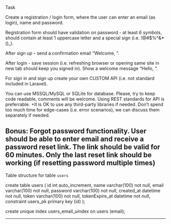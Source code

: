 Task

Create a registration / login form, where the user can enter an email (as login), name and password.

Registration form should have validation on password - at least 6 symbols, 
should contain at least 1 uppercase letter and a special sign (i.e. !@#$%^&*()_).

After sign up - send a confirmation email “Welcome, <username>”.

After login - save session (i.e. refreshing browser or opening same site in new tab should keep you signed in). 
Show a welcome message “Hello, <username>”.

For sign in and sign up create your own CUSTOM API (i.e. not standard included in Laravel).

You can use MSSQL/MySQL or SQLite for database. Please, try to keep code readable, comments will be welcome. 
Using REST standards for API is preferrable. +It is OK to use any third-party libraries if needed. 
Don’t spend too much time for edge-cases (i.e. error scenarios), we can discuss them separately if needed.

Bonus:
Forgot password functionality. User should be able to enter email and receive a password reset link. 
The link should be valid for 60 minutes. 
Only the last reset link should be working (if resetting password multiple times)
---------------------------------------------
Table structure for table `users`

create table users
(
   id int auto_increment,
   name varchar(100) not null,
   email varchar(100) not null,
   password varchar(100) not null,
   created_at datetime not null,
   token varchar(100) not null,
   tokenExpire_at datetime not null,
   constraint users_pk
      primary key (id)
);

create unique index users_email_uindex
	on users (email);
	
------------------------------------------------